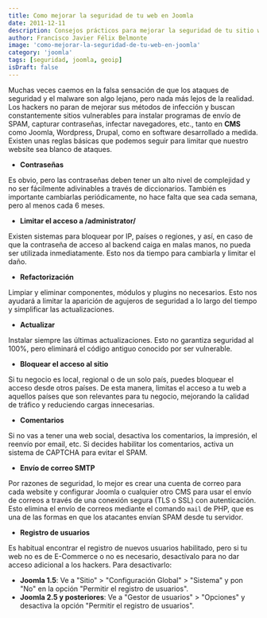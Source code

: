 ```yaml
---
title: Como mejorar la seguridad de tu web en Joomla
date: 2011-12-11
description: Consejos prácticos para mejorar la seguridad de tu sitio web en Joomla, protegiéndolo contra ataques y vulnerabilidades comunes.
author: Francisco Javier Félix Belmonte
image: 'como-mejorar-la-seguridad-de-tu-web-en-joomla'
category: 'joomla'
tags: [seguridad, joomla, geoip]
isDraft: false
---
```


Muchas veces caemos en la falsa sensación de que los ataques de seguridad y el malware son algo lejano, pero nada más
lejos de la realidad. Los hackers no paran de mejorar sus métodos de infección y buscan constantemente sitios
vulnerables para instalar programas de envío de SPAM, capturar contraseñas, infectar navegadores, etc., tanto en **CMS**
como Joomla, Wordpress, Drupal, como en software desarrollado a medida. Existen unas reglas básicas que podemos seguir
para limitar que nuestro website sea blanco de ataques.

- **Contraseñas**

Es obvio, pero las contraseñas deben tener un alto nivel de complejidad y no ser fácilmente adivinables a través de
diccionarios. También es importante cambiarlas periódicamente, no hace falta que sea cada semana, pero al menos cada 6
meses.

- **Limitar el acceso a /administrator/**

Existen sistemas para bloquear por IP, países o regiones, y así, en caso de que la contraseña de acceso al backend caiga
en malas manos, no pueda ser utilizada inmediatamente. Esto nos da tiempo para cambiarla y limitar el daño.

- **Refactorización**

Limpiar y eliminar componentes, módulos y plugins no necesarios. Esto nos ayudará a limitar la aparición de agujeros de
seguridad a lo largo del tiempo y simplificar las actualizaciones.

- **Actualizar**

Instalar siempre las últimas actualizaciones. Esto no garantiza seguridad al 100%, pero eliminará el código antiguo
conocido por ser vulnerable.

- **Bloquear el acceso al sitio**

Si tu negocio es local, regional o de un solo país, puedes bloquear el acceso desde otros países. De esta manera,
limitas el acceso a tu web a aquellos países que son relevantes para tu negocio, mejorando la calidad de tráfico y
reduciendo cargas innecesarias.

- **Comentarios**

Si no vas a tener una web social, desactiva los comentarios, la impresión, el reenvío por email, etc. Si decides
habilitar los comentarios, activa un sistema de CAPTCHA para evitar el SPAM.

- **Envío de correo SMTP**

Por razones de seguridad, lo mejor es crear una cuenta de correo para cada website y configurar Joomla o cualquier otro
CMS para usar el envío de correos a través de una conexión segura (TLS o SSL) con autenticación. Esto elimina el envío
de correos mediante el comando `mail` de PHP, que es una de las formas en que los atacantes envían SPAM desde tu
servidor.

- **Registro de usuarios**

Es habitual encontrar el registro de nuevos usuarios habilitado, pero si tu web no es de E-Commerce o no es necesario,
desactívalo para no dar acceso adicional a los hackers. Para desactivarlo:

- **Joomla 1.5**: Ve a "Sitio" > "Configuración Global" > "Sistema" y pon "No" en la opción "Permitir el registro de
  usuarios".
- **Joomla 2.5 y posteriores**: Ve a "Gestor de usuarios" > "Opciones" y desactiva la opción "Permitir el registro de
  usuarios".
